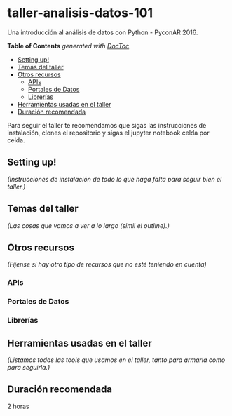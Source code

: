 # taller-analisis-datos-101
Una introducción al análisis de datos con Python - PyconAR 2016.

<!-- START doctoc generated TOC please keep comment here to allow auto update -->
<!-- DON'T EDIT THIS SECTION, INSTEAD RE-RUN doctoc TO UPDATE -->
**Table of Contents**  *generated with [DocToc](https://github.com/thlorenz/doctoc)*

- [Setting up!](#setting-up)
- [Temas del taller](#temas-del-taller)
- [Otros recursos](#otros-recursos)
  - [APIs](#apis)
  - [Portales de Datos](#portales-de-datos)
  - [Librerías](#librer%C3%ADas)
- [Herramientas usadas en el taller](#herramientas-usadas-en-el-taller)
- [Duración recomendada](#duraci%C3%B3n-recomendada)

<!-- END doctoc generated TOC please keep comment here to allow auto update -->

Para seguir el taller te recomendamos que sigas las instrucciones de instalación, clones el repositorio y sigas el jupyter notebook celda por celda.

## Setting up!

*(Instrucciones de instalación de todo lo que haga falta para seguir bien el taller.)*

## Temas del taller

*(Las cosas que vamos a ver a lo largo (simil el outline).)*

## Otros recursos

*(Fíjense si hay otro tipo de recursos que no esté teniendo en cuenta)*

### APIs

### Portales de Datos

### Librerías

## Herramientas usadas en el taller

*(Listamos todas las tools que usamos en el taller, tanto para armarla como para seguirla.)*

## Duración recomendada

2 horas
